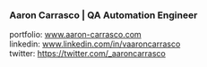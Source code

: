 ### Aaron Carrasco | QA Automation Engineer

portfolio: www.aaron-carrasco.com <br>
linkedin: www.linkedin.com/in/vaaroncarrasco <br>
twitter: https://twitter.com/_aaroncarrasco
